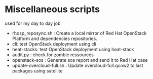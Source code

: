 # Miscellaneous scripts
used for my day to day job

* rhosp_reposync.sh : Create a local mirror of Red Hat OpenStack Platform and dependencies repositories.
* cli: test OpenStack deployment using cli
* heat-stacks: test OpenStack deployment using heat-stack
* audit.py : check for zombie ressources
* openstack-sos : Generate sos report and send it to Red Hat case
* update-overcloud-full.sh : Update overcloud-full.qcow2 to last packages using satellite
